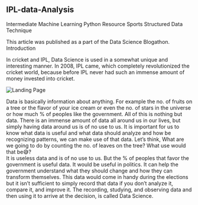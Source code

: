 ## IPL-data-Analysis

 Intermediate Machine Learning Python Resource Sports Structured Data Technique

This article was published as a part of the Data Science Blogathon.
Introduction

In cricket and IPL, Data Science is used in a somewhat unique and interesting manner. In 2008, IPL came, which completely revolutionized the cricket world, because before IPL never had such an immense amount of money invested into cricket.

  ![Landing Page](https://miro.medium.com/max/1400/1*nUNPCaiC2nHTk5Dk77rexg.png)


Data is basically information about anything. For example the no. of fruits on a tree or the flavor of your ice cream or even the no. of stars in the universe or how much % of peoples like the government. All of this is nothing but data. 
There is an immense amount of data all around us in our lives, but simply having data around us is of no use to us. It is important for us to know what data is useful and what data should analyze and how be recognizing patterns, we can make use of that data. Let’s think, What are we going to do by counting the no. of leaves on the tree? What use would that be😅?  
It is useless data and is of no use to us. But the % of peoples that favor the government is useful data. It would be useful in politics. It can help the government understand what they should change and how they can transform themselves. 
This data would come in handy during the elections but it isn’t sufficient to simply record that data if you don’t analyze it, compare it, and improve it. The recording, studying, and observing data and then using it to arrive at the decision, is called Data Science.

